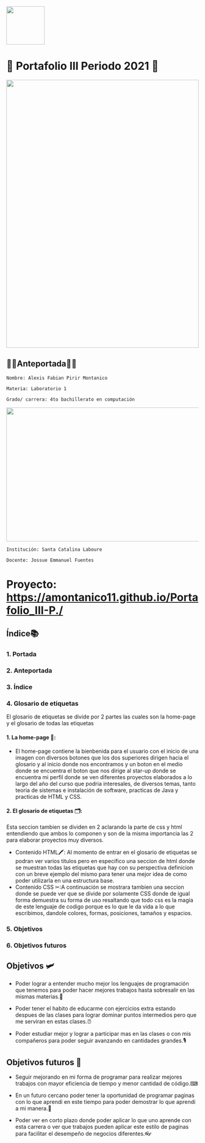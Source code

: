 <img width= 100px src="https://jefuentes80.github.io/starup_scl/img/logo_SCL%20(3).png">

<h1>&#127919; Portafolio III Periodo 2021 &#127919;</h1>

<img width=100% height=700px src=https://revo300.academy/wp-content/uploads/2019/12/blur-close-up-code-computer-546819-1080x675.jpg>

<h2>👨‍💻Anteportada👨‍🎓</h2>

```
Nombre: Alexis Fabian Pirir Montanico
```

```
Materia: Laboratorio 1
```
```
Grado/ carrera: 4to bachillerato en computación
```
   <img align=”center” width=1000px height=350px src=https://c4.wallpaperflare.com/wallpaper/162/894/557/neon-keyboards-computer-pc-gaming-wallpaper-preview.jpg>

```
Institución: Santa Catalina Laboure  
```
```
Docente: Jossue Emmanuel Fuentes
```
# Proyecto: https://amontanico11.github.io/Portafolio_III-P./ 

<h2>Índice📚</h2>
<h3>1. Portada</h3>
<h3>2. Anteportada</h3>
<h3>3. Índice</h3>
<h3>4. Glosario de etiquetas</h3>
<p> El glosario de etiquetas se divide por 2 partes las cuales son la home-page y el glosario de todas las etiquetas</p>

<h4>1. La home-page 📖:</h4>

* El home-page contiene la bienbenida para el usuario con el inicio de una imagen con diversos botones que los dos superiores dirigen hacia el glosario y al inicio donde nos encontramos y un boton en el medio donde se encuentra el boton que nos dirige al star-up donde se encuentra mi perfil donde se ven diferentes proyectos elaborados a lo largo del año del curso que podria interesales, de diversos temas, tanto teoria de sistemas e instalación de software, practicas de Java y practicas de HTML y CSS.

<h4>2. El glosario de etiquetas 🗂:</h4>
<p> Esta seccion tambien se dividen en 2 aclarando la parte de css y html entendiendo que ambos lo componen y son de la misma importancia las 2 para elaborar proyectos muy diversos.</p>

* Contenido HTML🖍: Al momento de entrar en el glosario de etiquetas se podran ver varios titulos pero en especifico una seccion de html donde se muestran todas las etiquetas que hay con su perspectiva definicion con un breve ejemplo del mismo para tener una mejor idea de como poder utilizarla en una estructura base.
* Contenido CSS ✂:A continuación se mostrara tambien una seccion donde se puede ver que se divide por solamente CSS donde de igual forma demuestra su forma de uso resaltando que todo css es la magía de este lenguaje de codigo porque es lo que le da vida a lo que escribimos, dandole colores, formas, posiciones, tamaños y espacios.

<h3>5. Objetivos</h3>
<h3>6. Objetivos futuros</h3>

<h2>Objetivos 🛩</h2>

* Poder lograr a entender mucho mejor los lenguajes de programación que tenemos para poder hacer mejores trabajos hasta sobresalir en las mismas materias.📘

* Poder tener el habito de educarme con ejercicios extra estando despues de las clases para lograr dominar puntos intermedios pero que me serviran en estas clases.⏰

* Poder estudiar mejor y lograr a participar mas en las clases o con mis compañeros para poder seguir avanzando en cantidades grandes.🎙

<h2>Objetivos futuros 🚀</h2>

* Seguir mejorando en mi forma de programar para realizar mejores trabajos con mayor eficiencia de tiempo y menor cantidad de código.⌨

* En un futuro cercano poder tener la oportunidad de programar paginas con lo que aprendi en este tiempo para poder demostrar lo que aprendi a mi manera.📲

* Poder ver en corto plazo donde poder aplicar lo que uno aprende con esta carrera o ver que trabajos pueden aplicar este estilo de paginas para facilitar el desempeño de negocios diferentes.👓
